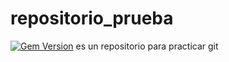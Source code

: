 repositorio_prueba
==================
[![Gem Version](https://badge.fury.io/rb/youtube_it.png)](http://badge.fury.io/rb/youtube_it)
es un repositorio para practicar git

